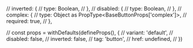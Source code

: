  // inverted: {
    //   type: Boolean,
    // },
    // disabled: {
    //   type: Boolean,
    // },
    // complex: {
    //   type: Object as PropType<BaseButtonProps['complex']>,
    //   required: true,
    // },


  // const props = withDefaults(defineProps<BaseButtonProps>(), {
  //   variant: 'default',
  //   disabled: false,
  //   inverted: false,
  //   tag: 'button',
  //   href: undefined,
  // })
